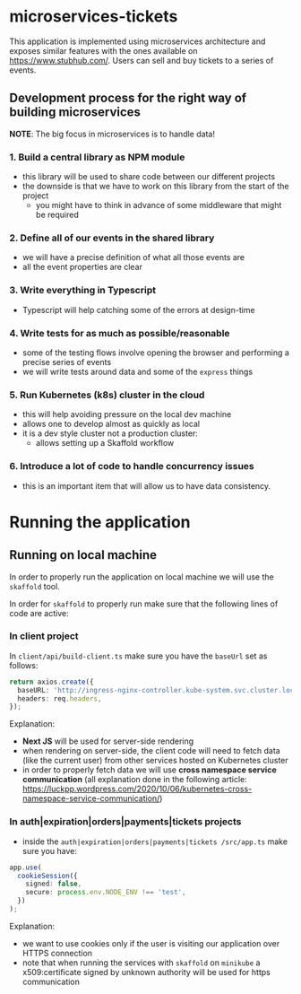 # microservices-tickets

This application is implemented using microservices architecture and exposes similar features with the ones available on https://www.stubhub.com/. Users can sell and buy tickets to a series of events.

## Development process for the right way of building microservices

**NOTE**: The big focus in microservices is to handle data!

### 1. Build a central library as NPM module

- this library will be used to share code between our different projects
- the downside is that we have to work on this library from the start of the project
  - you might have to think in advance of some middleware that might be required

### 2. Define all of our events in the shared library

- we will have a precise definition of what all those events are
- all the event properties are clear

### 3. Write everything in Typescript

- Typescript will help catching some of the errors at design-time

### 4. Write tests for as much as possible/reasonable

- some of the testing flows involve opening the browser and performing a precise series of events
- we will write tests around data and some of the `express` things

### 5. Run Kubernetes (k8s) cluster in the cloud

- this will help avoiding pressure on the local dev machine
- allows one to develop almost as quickly as local
- it is a dev style cluster not a production cluster:
  - allows setting up a Skaffold workflow

### 6. Introduce a lot of code to handle concurrency issues

- this is an important item that will allow us to have data consistency.

# Running the application

## Running on local machine

In order to properly run the application on local machine we will use the `skaffold` tool.

In order for `skaffold` to properly run make sure that the following lines of code are active:

### In client project

In `client/api/build-client.ts` make sure you have the `baseUrl` set as follows:

```ts
return axios.create({
  baseURL: 'http://ingress-nginx-controller.kube-system.svc.cluster.local',
  headers: req.headers,
});
```

Explanation:

- **Next JS** will be used for server-side rendering
- when rendering on server-side, the client code will need to fetch data (like the current user) from other services hosted on Kubernetes cluster
- in order to properly fetch data we will use **cross namespace service communication** (all explanation done in the following article: https://luckpp.wordpress.com/2020/10/06/kubernetes-cross-namespace-service-communication/)

### In auth|expiration|orders|payments|tickets projects

- inside the `auth|expiration|orders|payments|tickets /src/app.ts` make sure you have:

```ts
app.use(
  cookieSession({
    signed: false,
    secure: process.env.NODE_ENV !== 'test',
  })
);
```

Explanation:

- we want to use cookies only if the user is visiting our application over HTTPS connection
- note that when running the services with `skaffold` on `minikube` a x509:certificate signed by unknown authority will be used for https communication
